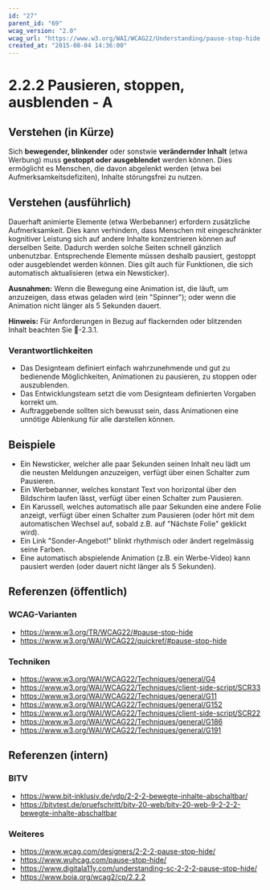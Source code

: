 ```yaml
---
id: "27"
parent_id: "69"
wcag_version: "2.0"
wcag_url: "https://www.w3.org/WAI/WCAG22/Understanding/pause-stop-hide.html"
created_at: "2015-08-04 14:36:00"
---
```


# 2.2.2 Pausieren, stoppen, ausblenden - A

## Verstehen (in Kürze)

Sich **bewegender, blinkender** oder sonstwie **verändernder Inhalt** (etwa Werbung) muss **gestoppt oder ausgeblendet** werden können. Dies ermöglicht es Menschen, die davon abgelenkt werden (etwa bei Aufmerksamkeitsdefiziten), Inhalte störungsfrei zu nutzen.

## Verstehen (ausführlich)

Dauerhaft animierte Elemente (etwa Werbebanner) erfordern zusätzliche Aufmerksamkeit. Dies kann verhindern, dass Menschen mit eingeschränkter kognitiver Leistung sich auf andere Inhalte konzentrieren können auf derselben Seite. Dadurch werden solche Seiten schnell gänzlich unbenutzbar. Entsprechende Elemente müssen deshalb pausiert, gestoppt oder ausgeblendet werden können. Dies gilt auch für Funktionen, die sich automatisch aktualisieren (etwa ein Newsticker).

**Ausnahmen:** Wenn die Bewegung eine Animation ist, die läuft, um anzuzeigen, dass etwas geladen wird (ein "Spinner"); oder wenn die Animation nicht länger als 5 Sekunden dauert.

**Hinweis:** Für Anforderungen in Bezug auf flackernden oder blitzenden Inhalt beachten Sie 📜-2.3.1.

### Verantwortlichkeiten

- Das Designteam definiert einfach wahrzunehmende und gut zu bedienende Möglichkeiten, Animationen zu pausieren, zu stoppen oder auszublenden.
- Das Entwicklungsteam setzt die vom Designteam definierten Vorgaben korrekt um.
- Auftraggebende sollten sich bewusst sein, dass Animationen eine unnötige Ablenkung für alle darstellen können.

## Beispiele

- Ein Newsticker, welcher alle paar Sekunden seinen Inhalt neu lädt um die neusten Meldungen anzuzeigen, verfügt über einen Schalter zum Pausieren.
- Ein Werbebanner, welches konstant Text von horizontal über den Bildschirm laufen lässt, verfügt über einen Schalter zum Pausieren.
- Ein Karussell, welches automatisch alle paar Sekunden eine andere Folie anzeigt, verfügt über einen Schalter zum Pausieren (oder hört mit dem automatischen Wechsel auf, sobald z.B. auf "Nächste Folie" geklickt wird).
- Ein Link "Sonder-Angebot!" blinkt rhythmisch oder ändert regelmässig seine Farben.
- Eine automatisch abspielende Animation (z.B. ein Werbe-Video) kann pausiert werden (oder dauert nicht länger als 5 Sekunden).

## Referenzen (öffentlich)

### WCAG-Varianten
- <https://www.w3.org/TR/WCAG22/#pause-stop-hide>
- <https://www.w3.org/WAI/WCAG22/quickref/#pause-stop-hide>

### Techniken
- <https://www.w3.org/WAI/WCAG22/Techniques/general/G4>
- <https://www.w3.org/WAI/WCAG22/Techniques/client-side-script/SCR33>
- <https://www.w3.org/WAI/WCAG22/Techniques/general/G11>
- <https://www.w3.org/WAI/WCAG22/Techniques/general/G152>
- <https://www.w3.org/WAI/WCAG22/Techniques/client-side-script/SCR22>
- <https://www.w3.org/WAI/WCAG22/Techniques/general/G186>
- <https://www.w3.org/WAI/WCAG22/Techniques/general/G191>

## Referenzen (intern)

### BITV
- <https://www.bit-inklusiv.de/vdp/2-2-2-bewegte-inhalte-abschaltbar/>
- <https://bitvtest.de/pruefschritt/bitv-20-web/bitv-20-web-9-2-2-2-bewegte-inhalte-abschaltbar>

### Weiteres
- <https://www.wcag.com/designers/2-2-2-pause-stop-hide/>
- <https://www.wuhcag.com/pause-stop-hide/>
- <https://www.digitala11y.com/understanding-sc-2-2-2-pause-stop-hide/>
- <https://www.boia.org/wcag2/cp/2.2.2>
